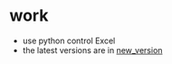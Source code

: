 # work
- use python control Excel
- the latest versions are in [new_version](https://github.com/TMFfa/work/tree/main/new_version)

